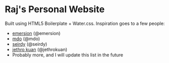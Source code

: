 # Raj's Personal Website

Built using HTML5 Boilerplate + Water.css. Inspiration goes to a few people:
- [emersion](https://emersion.fr) (@emersion)
- [mdo](https://mdo.fm) (@mdo)
- [seirdy](https://seirdy.one) (@seirdy)
- [jethro kuan](https://jethro.dev) (@jethrokuan)
- Probably more, and I will update this list in the future
